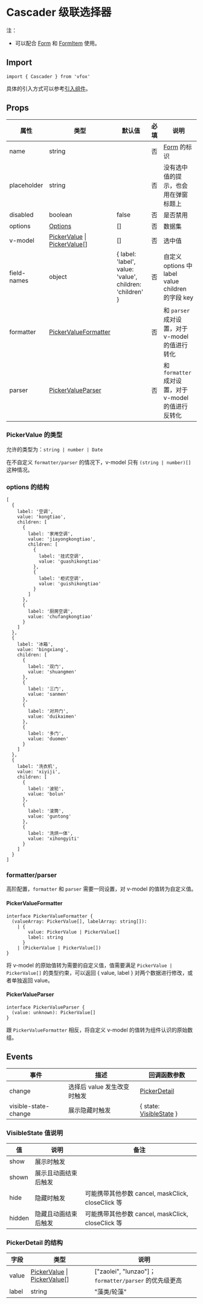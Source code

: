 # Cascader 级联选择器

注：

- 可以配合 [Form](./Form.md) 和 [FormItem](./Form.md#formitem) 使用。

## Import

```
import { Cascader } from 'vfox'
```

具体的引入方式可以参考[引入组件](../index.md#引入组件)。

## Props

| 属性        | 类型                                                                                                 | 默认值                                                   | 必填 | 说明                                                 |
| ----------- | ---------------------------------------------------------------------------------------------------- | -------------------------------------------------------- | ---- | ---------------------------------------------------- |
| name        | string                                                                                               |                                                          | 否   | [Form](./Form.md) 的标识                             |
| placeholder | string                                                                                               |                                                          | 否   | 没有选中值的提示，也会用在弹窗标题上                 |
| disabled    | boolean                                                                                              | false                                                    | 否   | 是否禁用                                             |
| options     | [Options](./Cascader.md#options-的结构)                                                              | []                                                       | 否   | 数据集                                               |
| v-model     | [PickerValue](./Cascader.md#pickervalue-的类型) \| [PickerValue](./Cascader.md#pickervalue-的类型)[] | []                                                       | 否   | 选中值                                               |
| field-names | object                                                                                               | { label: 'label', value: 'value', children: 'children' } | 否   | 自定义 options 中 label value children 的字段 key    |
| formatter   | [PickerValueFormatter](./Cascader.md#pickervalueformatter)                                           |                                                          | 否   | 和 `parser` 成对设置，对于 v-model 的值进行转化      |
| parser      | [PickerValueParser](./Cascader.md#pickervalueparser)                                                 |                                                          | 否   | 和 `formatter` 成对设置，对于 v-model 的值进行反转化 |

### PickerValue 的类型

允许的类型为：`string | number | Date`

在不自定义 `formatter/parser` 的情况下，v-model 只有 `(string | number)[]` 这种情况。

### options 的结构

```
[
  {
    label: '空调',
    value: 'kongtiao',
    children: [
      {
        label: '家用空调',
        value: 'jiayongkongtiao',
        children: [
          {
            label: '挂式空调',
            value: 'guashikongtiao'
          },
          {
            label: '柜式空调',
            value: 'guishikongtiao'
          }
        ]
      },
      {
        label: '厨房空调',
        value: 'chufangkongtiao'
      }
    ]
  },
  {
    label: '冰箱',
    value: 'bingxiang',
    children: [
      {
        label: '双门',
        value: 'shuangmen'
      },
      {
        label: '三门',
        value: 'sanmen'
      },
      {
        label: '对开门',
        value: 'duikaimen'
      },
      {
        label: '多门',
        value: 'duomen'
      }
    ]
  },
  {
    label: '洗衣机',
    value: 'xiyiji',
    children: [
      {
        label: '波轮',
        value: 'bolun'
      },
      {
        label: '滚筒',
        value: 'guntong'
      },
      {
        label: '洗烘一体',
        value: 'xihongyiti'
      }
    ]
  }
]
```

### formatter/parser

高阶配置，`formatter` 和 `parser` 需要一同设置，对 v-model 的值转为自定义值。

#### PickerValueFormatter

```
interface PickerValueFormatter {
  (valueArray: PickerValue[], labelArray: string[]):
    | {
        value: PickerValue | PickerValue[]
        label: string
      }
    | (PickerValue | PickerValue[])
}
```

将 v-model 的原始值转为需要的自定义值，值需要满足 `PickerValue | PickerValue[]` 的类型约束，可以返回 { value, label } 对两个数据进行修改，或者单独返回 value。

#### PickerValueParser

```
interface PickerValueParser {
  (value: unknown): PickerValue[]
}
```

跟 `PickerValueFormatter` 相反，将自定义 v-model 的值转为组件认识的原始数组。

## Events

| 事件                 | 描述                        | 回调函数参数                                                 |
| -------------------- | --------------------------- | ------------------------------------------------------------ |
| change               | 选择后 value 发生改变时触发 | [PickerDetail](./Cascader.md#pickerdetail-的结构)            |
| visible-state-change | 展示隐藏时触发              | { state: [VisibleState](./Cascader.md#visiblestate-值说明) } |

### VisibleState 值说明

| 值     | 说明                 | 备注                                              |
| ------ | -------------------- | ------------------------------------------------- |
| show   | 展示时触发           |                                                   |
| shown  | 展示且动画结束后触发 |                                                   |
| hide   | 隐藏时触发           | 可能携带其他参数 cancel, maskClick, closeClick 等 |
| hidden | 隐藏且动画结束后触发 | 可能携带其他参数 cancel, maskClick, closeClick 等 |

### PickerDetail 的结构

| 字段  | 类型                                                                                                 | 说明                                                  |
| ----- | ---------------------------------------------------------------------------------------------------- | ----------------------------------------------------- |
| value | [PickerValue](./Cascader.md#pickervalue-的类型) \| [PickerValue](./Cascader.md#pickervalue-的类型)[] | ["zaolei", "lunzao"]；`formatter/parser` 的优先级更高 |
| label | string                                                                                               | "藻类/轮藻"                                           |
